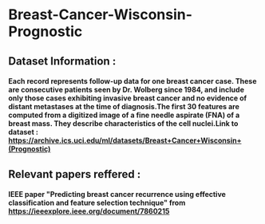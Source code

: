 # Breast-Cancer-Wisconsin-Prognostic
## Dataset Information :
#### Each record represents follow-up data for one breast cancer case. These are consecutive patients seen by Dr. Wolberg since 1984, and include only those cases exhibiting invasive breast cancer and no evidence of distant metastases at the time of diagnosis.The first 30 features are computed from a digitized image of a fine needle aspirate (FNA) of a breast mass. They describe characteristics of the cell nuclei.Link to dataset : https://archive.ics.uci.edu/ml/datasets/Breast+Cancer+Wisconsin+(Prognostic)

## Relevant papers reffered :
#### IEEE paper "Predicting breast cancer recurrence using effective classification and feature selection technique" from https://ieeexplore.ieee.org/document/7860215
